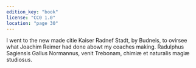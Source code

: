 ```yaml
---
edition_key: "book"
license: "CC0 1.0"
location: "page 30"
---
```

I went to the new made citie Kaiser Radnef Stadt, by
Budneis, to ovirsee what Joachim Reimer had done abowt my
coaches making. Radulphus Sagiensis Gallus Normannus, venit
Trebonam, chimiæ et naturalis magiæ studiosus.
